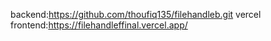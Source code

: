 backend:https://github.com/thoufiq135/filehandleb.git
vercel frontend:https://filehandleffinal.vercel.app/

